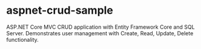 # aspnet-crud-sample
ASP.NET Core MVC CRUD application with Entity Framework Core and SQL Server. Demonstrates user management with Create, Read, Update, Delete functionality.
